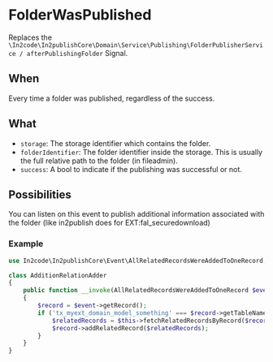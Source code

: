 # FolderWasPublished

Replaces the `\In2code\In2publishCore\Domain\Service\Publishing\FolderPublisherService / afterPublishingFolder` Signal.

## When

Every time a folder was published, regardless of the success.

## What

* `storage`: The storage identifier which contains the folder.
* `folderIdentifier`: The folder identifier inside the storage. This is usually the full relative path to the folder (in fileadmin).
* `success`: A bool to indicate if the publishing was successful or not.

## Possibilities

You can listen on this event to publish additional information associated with the folder (like in2publish does for EXT:fal_securedownload)

### Example

```php
use In2code\In2publishCore\Event\AllRelatedRecordsWereAddedToOneRecord;

class AdditionRelationAdder
{
    public function __invoke(AllRelatedRecordsWereAddedToOneRecord $event): void
    {
        $record = $event->getRecord();
        if ('tx_myext_domain_model_something' === $record->getTableName()) {
            $relatedRecords = $this->fetchRelatedRecordsByRecord($record);
            $record->addRelatedRecord($relatedRecords);
        }
    }
}
```
